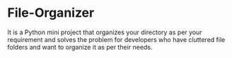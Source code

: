 # File-Organizer
It is a Python mini project that organizes your directory as per your requirement and solves the problem for developers who have cluttered file folders and want to organize it as per their needs.
